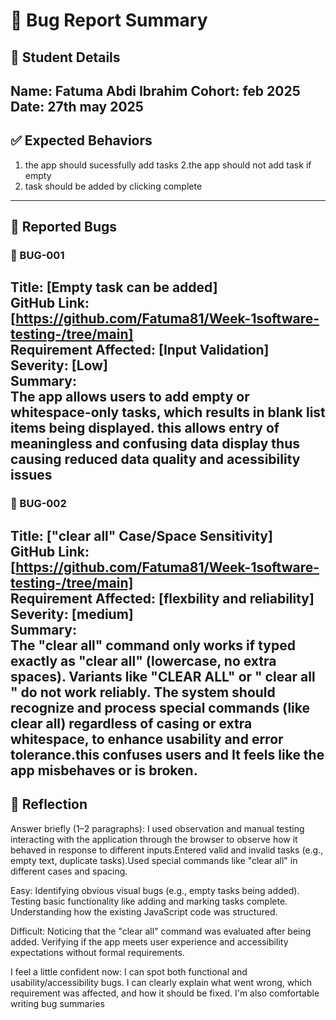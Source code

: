 # 🐞 Bug Report Summary

## 🧾 Student Details  
**Name**: Fatuma Abdi Ibrahim
**Cohort**:  feb 2025
**Date**:  27th may 2025
---

## ✅ Expected Behaviors  

1. the app should sucessfully add tasks
2.the app should not add task if empty
3. task should be added by clicking complete

---

## 🐛 Reported Bugs  

### 🐞 BUG-001  
**Title**: [Empty task can be added]  
**GitHub Link**: [https://github.com/Fatuma81/Week-1software-testing-/tree/main]  
**Requirement Affected**: [Input Validation]  
**Severity**: [Low]  
**Summary**:  
The app allows users to add empty or whitespace-only tasks, which results in blank list items being displayed.
this allows entry of meaningless and confusing data display thus causing reduced data quality and acessibility issues 
---

### 🐞 BUG-002  
**Title**: ["clear all" Case/Space Sensitivity]  
**GitHub Link**: [https://github.com/Fatuma81/Week-1software-testing-/tree/main]  
**Requirement Affected**: [flexbility and reliability]  
**Severity**: [medium]  
**Summary**:  
The "clear all" command only works if typed exactly as "clear all" (lowercase, no extra spaces). Variants like "CLEAR  ALL" or " clear all " do not work reliably. The system should recognize and process special commands (like clear all) regardless of casing or extra whitespace, to enhance usability and error tolerance.this confuses users and It feels like the app misbehaves or is broken.
---

## 💭 Reflection  

Answer briefly (1–2 paragraphs):
I used observation and manual testing interacting with the application through the browser to observe how it behaved in response to different inputs.Entered valid and invalid tasks (e.g., empty text, duplicate tasks).Used special commands like "clear all" in different cases and spacing.

Easy:
Identifying obvious visual bugs (e.g., empty tasks being added).
Testing basic functionality like adding and marking tasks complete.
Understanding how the existing JavaScript code was structured.

Difficult:
Noticing that the "clear all" command was evaluated after being added.
Verifying if the app meets user experience and accessibility expectations without formal requirements.

I feel a little confident now:
I can spot both functional and usability/accessibility bugs.
I can clearly explain what went wrong, which requirement was affected, and how it should be fixed.
I'm also comfortable writing bug summaries
